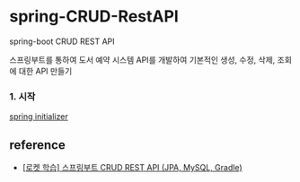 # spring-CRUD-RestAPI
spring-boot CRUD REST API

스프링부트를 통하여 도서 예약 시스템 API를 개발하여 기본적인 생성, 수정, 삭제, 조회에 대한 API 만들기

### 1. 시작
[spring initializer](https://start.spring.io/)



## reference
* [[로켓 학습] 스프링부트 CRUD REST API (JPA, MySQL, Gradle)](https://covenant.tistory.com/243?category=730169)
